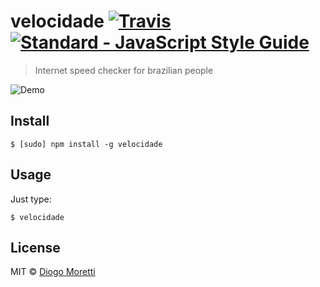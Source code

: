 # velocidade [![Travis](https://img.shields.io/travis/diogomoretti/velocidade.svg?style=flat-square)](https://travis-ci.org/diogomoretti/velocidade) [![Standard - JavaScript Style Guide](https://img.shields.io/badge/code%20style-standard-brightgreen.svg?style=flat-square)](http://standardjs.com)

> Internet speed checker for brazilian people

![Demo](https://cloud.githubusercontent.com/assets/2853428/21752002/be094604-d5b7-11e6-80da-5ac79b42f2b6.gif)

## Install

```
$ [sudo] npm install -g velocidade
```

## Usage

Just type:

```
$ velocidade
```

## License

MIT © [Diogo Moretti](http://diogo.nu)
